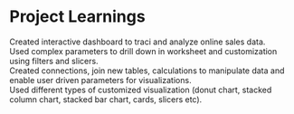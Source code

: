 # Project Learnings  
Created interactive dashboard to traci and analyze online sales data.  
Used complex parameters to drill down in worksheet and customization using filters and slicers.  
Created connections, join new tables, calculations to manipulate data and enable user driven parameters for visualizations.  
Used different types of customized visualization (donut chart, stacked column chart, stacked bar chart, cards, slicers etc).
